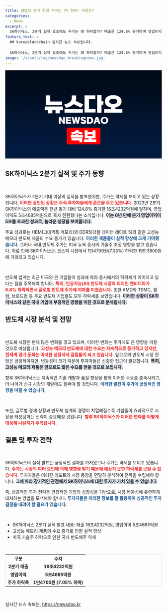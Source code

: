 ```yaml
---
title: 영업익 분기 최대 주가는 7% 하락! 이유는?
categories:
  - News
excerpt: >
  SK하이닉스, 2분기 실적 호조에도 주가는 왜 하락할까? 매출은 124.8% 증가하며 영업이익도 5조를 넘었지만, 글로벌 반도체주 조정이 악재로 작용했다. 클릭해서 상세한 분석을 확인해보세요!
feature_text: >
  ## koreablockchain 실시간 뉴스 속보입니다.

  SK하이닉스, 2분기 실적 호조에도 주가는 왜 하락할까? 매출은 124.8% 증가하며 영업이익도 5조를 넘었지만, 글로벌 반도체주 조정이 악재로 작용했다. 클릭해서 상세한 분석을 확인해보세요!
image: '/assets/img/newsdao_breakingnews.jpg'
---
```


<p><img src="/assets/img/newsdao_breakingnews.jpg" alt="koreablockchain 속보" /></p>

<h2 data-ke-size="size26">SK하이닉스 2분기 실적 및 주가 동향</h2>

<p data-ke-size="size16">&nbsp;</p>

<p>SK하이닉스가 2분기 기대 이상의 실적을 발표했지만, 주가는 약세를 보이고 있는 상황입니다. <b><span style="color: #ee2323;">이러한 상반된 상황은 주식 투자자들에게 혼란을 주고 있습니다.</span></b> 2023년 2분기 SK하이닉스의 매출액은 전년 동기 대비 124.8% 증가한 16조4232억원에 달하며, 영업이익도 5조4685억원으로 흑자 전환했다는 소식입니다. <b><span style="background-color: #21538527;">이는 6년 만에 분기 영업이익이 5조를 초과한 성과로, 놀라운 성장을 보여줍니다.</span></b></p>

<p>주요 성과로는 HBM(고대역폭 메모리)와 DDR5(더블 데이터 레이트 5)와 같은 고성능 메모리 반도체 제품의 수요 증가가 있습니다. <b><span style="color: #1a5490;">이러한 제품들이 실적 향상에 크게 기여했습니다.</span></b> 그러나 국내 반도체 주가는 미국 뉴욕 증시의 기술주 조정 영향을 받고 있습니다. 이로 인해 SK하이닉스는 코스피 시장에서 1만4700원(7.05%) 하락한 19만3800원에 거래되고 있습니다.</p>

<p data-ke-size="size16">&nbsp;</p>

<p>반도체 업계는 최근 미국의 큰 기업들이 성과에 따라 증시에서의 하락세가 이어지고 있다는 점을 주목해야 합니다. <b><span style="color: #ee2323;">특히, 인공지능(AI) 반도체 시장의 리더인 엔비디아가 6.8% 하락하면서 글로벌 반도체 주가에 여파를 미쳤습니다.</span></b> 또한 AMD와 TSMC, 퀄컴, 브로드컴 등 주요 반도체 기업들도 모두 하락세를 보였습니다. <b><span style="background-color: #21538527;">이러한 상황이 SK하이닉스와 같은 국내 기업에 부정적인 영향을 미친 것으로 분석됩니다.</span></b></p>

<h2 data-ke-size="size26">반도체 시장 분석 및 전망</h2>

<p data-ke-size="size16">&nbsp;</p>

<p>반도체 시장은 현재 많은 변화를 겪고 있으며, 이러한 변화는 주가에도 큰 영향을 미칠 것으로 예상됩니다. <b><span style="color: #ee2323;">고성능 메모리 반도체에 대한 수요는 지속적으로 증가하고 있지만, 전세계 경기 둔화는 이러한 성장세에 걸림돌이 되고 있습니다.</span></b> 앞으로의 반도체 시장 전망은 긍정적이지만, 변동성이 크기 때문에 투자자들은 신중한 접근이 필요합니다. <b><span style="background-color: #21538527;">특히, 고성능 메모리 제품은 앞으로도 많은 수요를 받을 것으로 보입니다.</span></b></p>

<p>향후 SK하이닉스는 지속적인 기술 개발과 품질 향상을 통해 이러한 수요를 충족시키고, 더 나아가 신규 시장의 개발에도 힘써야 할 것입니다. <b><span style="color: #1a5490;">이러한 발전이 주가에 긍정적인 영향을 미칠 수 있습니다.</span></b></p>

<p data-ke-size="size16">&nbsp;</p>

<p>또한, 글로벌 경제 상황과 반도체 업계의 경쟁이 치열해질수록 기업들이 효과적으로 시장을 타겟팅하는 전략이 중요해질 것입니다. <b><span style="color: #ee2323;">향후 SK하이닉스가 이러한 변화를 어떻게 대응해 나갈지가 주목됩니다.</span></b></p>

<h2 data-ke-size="size26">결론 및 투자 전략</h2>

<p data-ke-size="size16">&nbsp;</p>

<p>SK하이닉스의 실적 발표는 긍정적인 결과를 가져왔으나 주가는 약세를 보이고 있습니다. <b><span style="color: #ee2323;">주가는 시장의 여러 요인에 의해 영향을 받기 때문에 예상치 못한 하락세를 보일 수 있습니다.</span></b> 투자자들은 이러한 리포트와 시장 동향을 면밀히 분석하여 전략을 수립해야 합니다. <b><span style="background-color: #21538527;">그에 따라 장기적인 관점에서 SK하이닉스에 대한 투자가 가치 있을 수 있습니다.</span></b></p>

<p>즉, 성공적인 투자 전략은 안정적인 기업의 성장성을 기반으로, 시장 변동성에 유연하게 대처하는 방법을 모색해야 합니다. <b><span style="color: #1a5490;">투자자들은 이러한 정보를 잘 활용하여 성공적인 투자 결정을 내려야 할 필요가 있습니다.</span></b></p>

<p data-ke-size="size16">&nbsp;</p>

<ul>
    <li>SK하이닉스 2분기 실적 발표 내용: 매출 16조4232억원, 영업이익 5조4685억원</li>
    <li>고성능 메모리 제품의 수요 증가로 인한 실적 향상</li>
    <li>미국 기술주 하락으로 인한 국내 반도체주 약세</li>
</ul>

<p data-ke-size="size16">&nbsp;</p>

<table style="width: 100%; border: 1px solid #ddd;">
    <tr>
        <td style="text-align: center; height: 17px;"><b>구분</b></td>
        <td style="text-align: center; height: 17px;"><b>수치</b></td>
    </tr>
    <tr>
        <td style="text-align: center; height: 17px;"><b>2분기 매출</b></td>
        <td style="text-align: center; height: 17px;"><b>16조4232억원</b></td>
    </tr>
    <tr>
        <td style="text-align: center; height: 17px;"><b>영업이익</b></td>
        <td style="text-align: center; height: 17px;"><b>5조4685억원</b></td>
    </tr>
    <tr>
        <td style="text-align: center; height: 17px;"><b>주가 하락폭</b></td>
        <td style="text-align: center; height: 17px;"><b>1만4700원 (7.05% 하락)</b></td>
    </tr>
</table>

<p data-ke-size="size16">&nbsp;</p>
실시간 뉴스 속보는, <a href="https://newsdao.kr" rel="dofollow">https://newsdao.kr</a>


